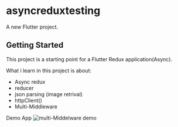 # asyncreduxtesting

A new Flutter project.

## Getting Started

This project is a starting point for a Flutter Redux application(Async).

What i learn in this project is about:
- Async redux
- reducer
- json parsing (image retrival)
- httpClient()
- Multi-Middleware

Demo App
![multi-Middelware demo](https://user-images.githubusercontent.com/12498051/185879367-b143e174-7c7a-432c-91a8-febd64c3877b.gif)

